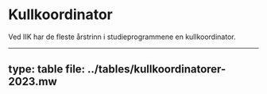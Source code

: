 # Kullkoordinator


Ved IIK har de fleste årstrinn i studieprogrammene en kullkoordinator.


---
type: table
file: ../tables/kullkoordinatorer-2023.mw
---
